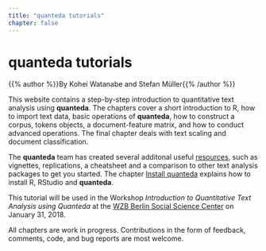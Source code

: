 ```yaml
---
title: "quanteda tutorials"
chapter: false
---
```

# quanteda tutorials

{{% author %}}By Kohei Watanabe and Stefan Müller{{% /author %}} 

This website contains a step-by-step introduction to quantitative text analysis using **quanteda**. The chapters cover a short introduction to R, how to import text data, basic operations of **quanteda**, how to construct a corpus, tokens objects, a document-feature matrix, and how to conduct advanced operations. The final chapter deals with text scaling and document classification.

The **quanteda** team has created several additonal useful [resources](http://quanteda.io/help/), such as vignettes, replications, a cheatsheet and a comparison to other text analysis packages to get you started. The chapter [Install quanteda](introduction/install) explains how to install R, RStudio and **quanteda**.

This tutorial will be used in the Workshop _Introduction to Quantitative Text Analysis using Quanteda_ at the [WZB Berlin Social Science Center](https://www.wzb.eu/en) on January 31, 2018.

All chapters are work in progress. Contributions in the form of feedback, comments, code, and bug reports are most welcome.
